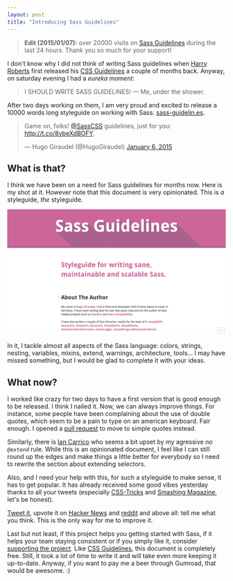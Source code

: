 ```yaml
---
layout: post
title: "Introducing Sass Guidelines"
---
```


> **Edit (2015/01/07):** over 20000 visits on [Sass Guidelines](http://sass-guidelin.es) during the last 24 hours. Thank you so much for your support!

I don't know why I did not think of writing Sass guidelines when [Harry Roberts](http://csswizardry.com) first released his [CSS Guidelines](http://cssguidelin.es) a couple of months back. Anyway, on saturday evening I had a *eureka moment*:

> I SHOULD WRITE SASS GUIDELINES!
> &mdash; Me, under the shower.

After two days working on them, I am very proud and excited to release a 10000 words long styleguide on working with Sass: [sass-guidelin.es](http://sass-guidelin.es).

<blockquote class="twitter-tweet" data-partner="tweetdeck"><p>Game on, folks! <a href="https://twitter.com/SassCSS">@SassCSS</a> guidelines, just for you: <a href="http://t.co/8ybeXdBOFY">http://t.co/8ybeXdBOFY</a>.</p>&mdash; Hugo Giraudel (@HugoGiraudel) <a href="https://twitter.com/HugoGiraudel/status/552472109797371906">January 6, 2015</a></blockquote>
<script async src="//platform.twitter.com/widgets.js" charset="utf-8"></script>

## What is that?

I think we have been on a need for Sass guidelines for months now. Here is my shot at it. However note that this document is very opinionated. This is *a* styleguide, *the* styleguide.

![Sass Guidelines](/images/introducing-sass-guidelines/preview.png)

In it, I tackle almost all aspects of the Sass language: colors, strings, nesting, variables, mixins, extend, warnings, architecture, tools... I may have missed something, but I would be glad to complete it with your ideas.

## What now?

I worked like crazy for two days to have a first version that is good enough to be released. I think I nailed it. Now, we can always improve things. For instance, some people have been complaining about the use of double quotes, which seem to be a pain to type on an american keyboard. Fair enough. I opened a [pull request](https://github.com/HugoGiraudel/sass-guidelines/pull/27) to move to simple quotes instead.

Similarly, there is [Ian Carrico](https://github.com/iamcarrico) who seems a bit upset by my agressive *no `@extend`* rule. While this is an opinionated document, I feel like I can still round up the edges and make things a little better for everybody so I need to rewrite the section about extending selectors.

Also, and I need your help with this, for such a styleguide to make sense, it has to get popular. It has already received some good vibes yesterday thanks to all your tweets (especially [CSS-Tricks](https://twitter.com/real_css_tricks) and [Smashing Magazine](https://twitter.com/smashingmagazine), let's be honest).

[Tweet it](https://twitter.com/share?text=Sass%20Guidelines%2C%20a%20styleguide%20for%20writing%20sane%2C%20maintainable%20and%20scalable%20Sass%20by%20%40HugoGiraudel%20%E2%80%94%20&url=http://sass-guidelin.es), upvote it on [Hacker News](https://news.ycombinator.com/item?id=8845421) and [reddit](http://redd.it/2rj36x) and above all: tell me what you think. This is the only way for me to improve it.

Last but not least, if this project helps you getting started with Sass, if it helps your team staying consistent or if you simply like it, consider [supporting the project](https://gumroad.com/l/sass-guildelines). Like [CSS Guidelines](http://cssguidelin.es), this document is completely free. Still, it took a lot of time to write it and will take even more keeping it up-to-date. Anyway, if you want to pay me a beer through Gumroad, that would be awesome. :)
